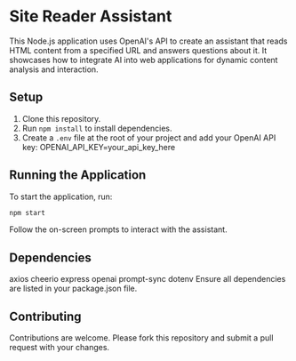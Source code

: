 # Site Reader Assistant

This Node.js application uses OpenAI's API to create an assistant that reads HTML content from a specified URL and answers questions about it. It showcases how to integrate AI into web applications for dynamic content analysis and interaction.

## Setup

1. Clone this repository.
2. Run `npm install` to install dependencies.
3. Create a `.env` file at the root of your project and add your OpenAI API key:
OPENAI_API_KEY=your_api_key_here


## Running the Application

To start the application, run:
```bash
npm start
```

Follow the on-screen prompts to interact with the assistant.

## Dependencies
axios
cheerio
express
openai
prompt-sync
dotenv
Ensure all dependencies are listed in your package.json file.

## Contributing
Contributions are welcome. Please fork this repository and submit a pull request with your changes.
